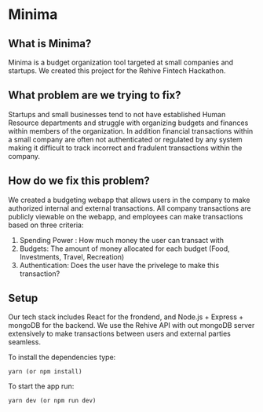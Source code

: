 # Minima

## What is Minima? 

Minima is a budget organization tool targeted at small companies and startups. We created this project for the Rehive Fintech Hackathon.

## What problem are we trying to fix?

Startups and small businesses tend to not have established Human Resource departments and struggle with organizing budgets and finances within members of the organization. In addition financial transactions within a small company are often not authenticated or regulated by any system making it difficult to track incorrect and fradulent transactions within the company.

## How do we fix this problem?

We created a budgeting webapp that allows users in the company to make authorized internal and external transactions. All company transactions are publicly viewable on the webapp, and employees can make transactions based on three criteria:

1. Spending Power : How much money the user can transact with
2. Budgets: The amount of money allocated for each budget (Food, Investments, Travel, Recreation)
3. Authentication: Does the user have the privelege to make this transaction?

## Setup

Our tech stack includes React for the frondend, and Node.js + Express + mongoDB for the backend.
We use the Rehive API  with out mongoDB server extensively to make transactions between users and external parties seamless.

To install the dependencies type:

	yarn (or npm install)
	
To start the app run:

	yarn dev (or npm run dev)
	
	

